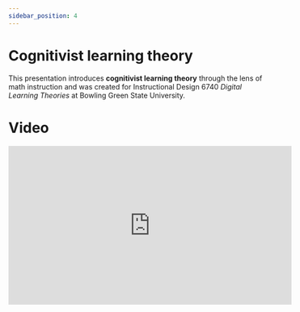 ```yaml
---
sidebar_position: 4
---
```


# Cognitivist learning theory

This presentation introduces **cognitivist learning theory** through the lens of math instruction and was created for
Instructional Design 6740 _Digital Learning Theories_ at Bowling Green State University.

# Video

<iframe
width="560"
height="315"
src="https://www.youtube.com/embed/ujQxLaZjow4"
title="YouTube video player"
frameborder="0" allow="accelerometer; autoplay; clipboard-write; encrypted-media; gyroscope; picture-in-picture"
allowfullscreen />